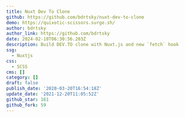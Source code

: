```yaml
---
title: Nuxt Dev To Clone
github: https://github.com/bdrtsky/nuxt-dev-to-clone
demo: https://quixotic-scissors.surge.sh/
author: bdrtsky
author_link: https://github.com/bdrtsky
date: 2024-02-18T06:30:56.203Z
description: Build DEV.TO clone with Nuxt.js and new `fetch` hook
ssg:
  - Nuxtjs
css:
  - SCSS
cms: []
category: []
draft: false
publish_date: '2020-03-20T16:54:18Z'
update_date: '2021-12-20T11:05:52Z'
github_star: 161
github_fork: 59
---
```

